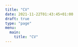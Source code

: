```yaml
---
title: "CV"
date: 2021-11-22T01:43:45+01:00
draft: true
type: "page"
menu:
  main:
    title: "CV"
---
```


